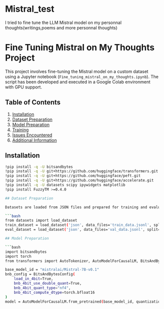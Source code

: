 # Mistral_test
I tried to fine tune the LLM Mistral model on my personnal thoughts(writings,poems and more personnal thoughts)
# Fine Tuning Mistral on My Thoughts Project

This project involves fine-tuning the Mistral model on a custom dataset using a Jupyter notebook (`Fine_tuning_mistral_on_my_thoughts.ipynb`). The script has been developed and executed in a Google Colab environment with GPU support.

## Table of Contents

1. [Installation](#installation)
2. [Dataset Preparation](#dataset-preparation)
3. [Model Preparation](#model-preparation)
4. [Training](#training)
5. [Issues Encountered](#issues-encountered)
6. [Additional Information](#additional-information)

## Installation

```bash
!pip install -q -U bitsandbytes
!pip install -q -U git+https://github.com/huggingface/transformers.git
!pip install -q -U git+https://github.com/huggingface/peft.git
!pip install -q -U git+https://github.com/huggingface/accelerate.git
!pip install -q -U datasets scipy ipywidgets matplotlib
!pip install FuzzyTM >=0.4.0

## Dataset Preparation

Datasets are loaded from JSON files and prepared for training and evaluation:

```bash
from datasets import load_dataset
train_dataset = load_dataset('json', data_files='train_data.jsonl', split='train')
eval_dataset = load_dataset('json', data_files='val_data.jsonl', split='train')

## Model Preparation

```bash
import bitsandbytes
import torch
from transformers import AutoTokenizer, AutoModelForCausalLM, BitsAndBytesConfig

base_model_id = "mistralai/Mistral-7B-v0.1"
bnb_config = BitsAndBytesConfig(
    load_in_4bit=True,
    bnb_4bit_use_double_quant=True,
    bnb_4bit_quant_type="nf4",
    bnb_4bit_compute_dtype=torch.bfloat16
)
model = AutoModelForCausalLM.from_pretrained(base_model_id, quantization_config=bnb_config)



